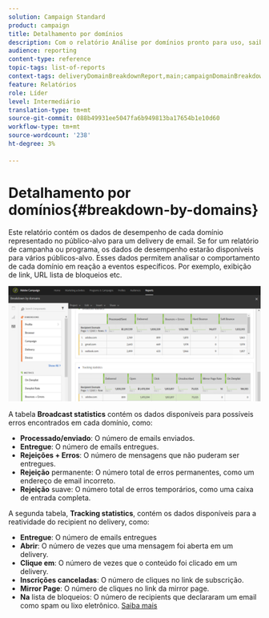 ```yaml
---
solution: Campaign Standard
product: campaign
title: Detalhamento por domínios
description: Com o relatório Análise por domínios pronto para uso, saiba mais sobre os dados de desempenho de seus deliveries, dependendo do domínio de cada cliente.
audience: reporting
content-type: reference
topic-tags: list-of-reports
context-tags: deliveryDomainBreakdownReport,main;campaignDomainBreakdownReport,main;programDomainBreakdownReport,main
feature: Relatórios
role: Líder
level: Intermediário
translation-type: tm+mt
source-git-commit: 088b49931ee5047fa6b949813ba17654b1e10d60
workflow-type: tm+mt
source-wordcount: '238'
ht-degree: 3%

---
```



# Detalhamento por domínios{#breakdown-by-domains}

Este relatório contém os dados de desempenho de cada domínio representado no público-alvo para um delivery de email. Se for um relatório de campanha ou programa, os dados de desempenho estarão disponíveis para vários públicos-alvo. Esses dados permitem analisar o comportamento de cada domínio em reação a eventos específicos. Por exemplo, exibição de link, URL lista de bloqueios etc.

![](assets/delivery_reports_6.png)

A tabela **Broadcast statistics** contém os dados disponíveis para possíveis erros encontrados em cada domínio, como:

* **Processado/enviado**: O número de emails enviados.
* **Entregue**: O número de emails entregues.
* **Rejeições + Erros**: O número de mensagens que não puderam ser entregues.
* **Rejeição** permanente: O número total de erros permanentes, como um endereço de email incorreto.
* **Rejeição** suave: O número total de erros temporários, como uma caixa de entrada completa.

A segunda tabela, **Tracking statistics**, contém os dados disponíveis para a reatividade do recipient no delivery, como:

* **Entregue**: O número de emails entregues
* **Abrir**: O número de vezes que uma mensagem foi aberta em um delivery.
* **Clique em**: O número de vezes que o conteúdo foi clicado em um delivery.
* **Inscrições canceladas**: O número de cliques no link de subscrição.
* **Mirror Page**: O número de cliques no link da mirror page.
* **Na** lista de bloqueios: O número de recipients que declararam um email como spam ou lixo eletrônico. [Saiba mais](../../audiences/using/about-opt-in-and-opt-out-in-campaign.md)

